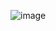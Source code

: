![image](https://github.com/Rookies13/Senanam/assets/140288335/00e4cd71-0726-473d-8ee0-64da4113f316)

